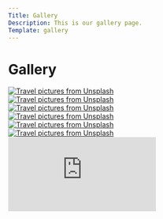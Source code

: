 ```yaml
---
Title: Gallery
Description: This is our gallery page.
Template: gallery
---
```


Gallery
==========================

<div class="gallery-box">
    <a href="%base_url%/image/konstantin-unsplash.webp" target="_blank">
        <picture>
            <source media="(min-width: 961px)" srcset="image/konstantin-unsplash.webp?h=1200&w=1200&crop-to-fit">
            <source media="(min-width: 481px)" srcset="image/konstantin-unsplash.webp?h=960&w=960&crop-to-fit">
            <img src="image/konstantin-unsplash.webp?h=480&w=480&crop-to-fit" alt="Travel pictures from Unsplash">
        </picture>
    </a>
</div>

<div class="gallery-box">
    <a href="%base_url%/image/marjan-unsplash.webp" target="_blank">
        <picture>
            <source media="(min-width: 961px)" srcset="image/marjan-unsplash.webp?h=1200&w=1200&crop-to-fit">
            <source media="(min-width: 481px)" srcset="image/marjan-unsplash.webp?h=960&w=960&crop-to-fit">
            <img src="image/marjan-unsplash.webp?h=480&w=480&crop-to-fit" alt="Travel pictures from Unsplash">
        </picture>
    </a>
</div>

<div class="gallery-box">
    <a href="%base_url%/image/manon-unsplash.webp" target="_blank">
        <picture>
            <source media="(min-width: 961px)" srcset="image/manon-unsplash.webp?h=1200&w=1200&crop-to-fit">
            <source media="(min-width: 481px)" srcset="image/manon-unsplash.webp?h=960&w=960&crop-to-fit">
            <img src="image/manon-unsplash.webp?h=480&w=480&crop-to-fit" alt="Travel pictures from Unsplash">
        </picture>
    </a>
</div>

<div class="gallery-box">
    <a href="%base_url%/image/alireza-unsplash.webp" target="_blank">
        <picture>
            <source media="(min-width: 961px)" srcset="image/alireza-unsplash.webp?h=1200&w=1200&crop-to-fit">
            <source media="(min-width: 481px)" srcset="image/alireza-unsplash.webp?h=960&w=960&crop-to-fit">
            <img src="image/alireza-unsplash.webp?h=480&w=480&crop-to-fit" alt="Travel pictures from Unsplash">
        </picture>
    </a>
</div>

<div class="gallery-box">
    <a href="%base_url%/image/slavcho-unsplash.webp" target="_blank">
        <picture>
            <source media="(min-width: 961px)" srcset="image/slavcho-unsplash.webp?h=1200&w=1200&crop-to-fit">
            <source media="(min-width: 481px)" srcset="image/slavcho-unsplash.webp?h=960&w=960&crop-to-fit">
            <img src="image/slavcho-unsplash.webp?h=480&w=480&crop-to-fit" alt="Travel pictures from Unsplash">
        </picture>
    </a>
</div>

<div class="gallery-box">
    <a href="%base_url%/image/denise-unsplash.webp" target="_blank">
        <picture>
            <source media="(min-width: 961px)" srcset="image/denise-unsplash.webp?h=1200&w=1200&crop-to-fit">
            <source media="(min-width: 481px)" srcset="image/denise-unsplash.webp?h=960&w=960&crop-to-fit">
            <img src="image/denise-unsplash.webp?h=480&w=480&crop-to-fit" alt="Travel pictures from Unsplash">
        </picture>
    </a>
</div>

<div class="gallery-box gallery">
   <iframe src="https://www.youtube.com/embed/zXCiv4sc5eY" frameborder="0" allowfullscreen title="Ett YouTube klipp"></iframe>
</div>